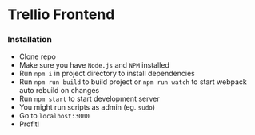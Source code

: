 # Trellio Frontend

### Installation
- Clone repo
- Make sure you have `Node.js` and `NPM` installed
- Run `npm i` in project directory to install dependencies
- Run `npm run build` to build project or `npm run watch` to start webpack auto rebuild on changes
- Run `npm start` to start development server
- You might run scripts as admin (eg. `sudo`)
- Go to `localhost:3000`
- Profit!
